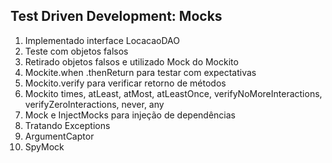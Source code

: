 ## Test Driven Development: Mocks

1. Implementado interface LocacaoDAO
2. Teste com objetos falsos
3. Retirado objetos falsos e utilizado Mock do Mockito
4. Mockite.when .thenReturn para testar com expectativas
5. Mockito.verify para verificar retorno de métodos
6. Mockito times, atLeast, atMost, atLeastOnce, verifyNoMoreInteractions, verifyZeroInteractions, never, any
7. Mock e InjectMocks para injeção de dependências
8. Tratando Exceptions
9. ArgumentCaptor
10. SpyMock